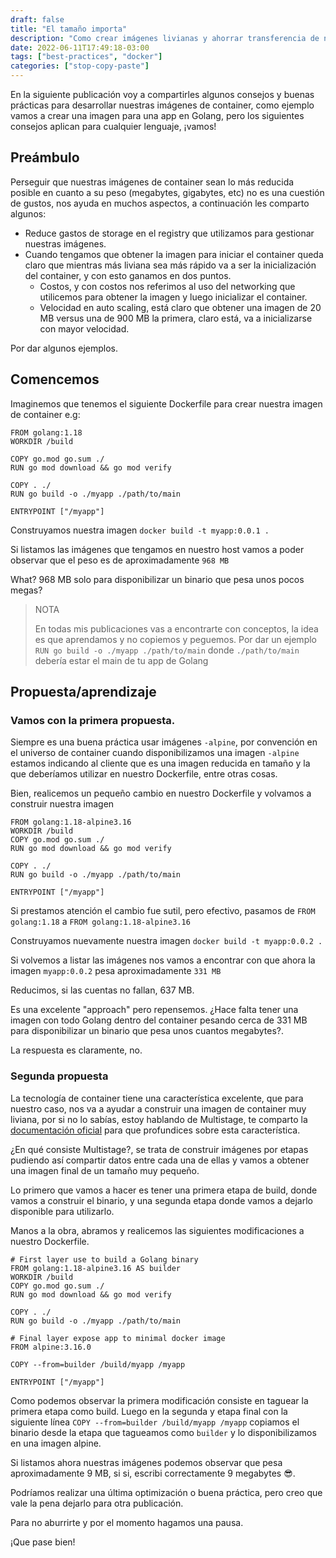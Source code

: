 ```yaml
---
draft: false
title: "El tamaño importa"
description: "Como crear imágenes livianas y ahorrar transferencia de networking y storage."
date: 2022-06-11T17:49:18-03:00
tags: ["best-practices", "docker"]
categories: ["stop-copy-paste"]
---
```

En la siguiente publicación voy a compartirles algunos consejos y buenas prácticas para desarrollar nuestras imágenes
de container, como ejemplo vamos a crear una imagen para una app en Golang, pero los siguientes consejos aplican
para cualquier lenguaje, ¡vamos!

## Preámbulo

Perseguir que nuestras imágenes de container sean lo más reducida posible en cuanto a su peso (megabytes, gigabytes, etc)
no es una cuestión de gustos, nos ayuda en muchos aspectos, a continuación les comparto algunos:
- Reduce gastos de storage en el registry que utilizamos para gestionar nuestras imágenes.
- Cuando tengamos que obtener la imagen para iniciar el container queda claro que mientras más liviana sea más rápido
  va a ser la inicialización del container, y con esto ganamos en dos puntos.
  - Costos, y con costos nos referimos al uso del networking que utilicemos para obtener la imagen y luego inicializar
    el container.
  - Velocidad en auto scaling, está claro que obtener una imagen de 20 MB versus una de 900 MB la primera, claro está, va a
    inicializarse con mayor velocidad.

Por dar algunos ejemplos.

## Comencemos

Imaginemos que tenemos el siguiente Dockerfile para crear nuestra imagen de container e.g:

```
FROM golang:1.18
WORKDIR /build

COPY go.mod go.sum ./
RUN go mod download && go mod verify

COPY . ./
RUN go build -o ./myapp ./path/to/main

ENTRYPOINT ["/myapp"]
```
Construyamos nuestra imagen `docker build -t myapp:0.0.1 .`

Si listamos las imágenes que tengamos en nuestro host vamos a poder observar que el peso es de aproximadamente `968 MB`

What? 968 MB solo para disponibilizar un binario que pesa unos pocos megas?

>NOTA
> 
> En todas mis publicaciones vas a encontrarte con conceptos, la idea es que aprendamos y no copiemos y peguemos.
>Por dar un ejemplo `RUN go build -o ./myapp ./path/to/main` donde `./path/to/main` debería estar el main de tu app de
> Golang

## Propuesta/aprendizaje

### Vamos con la primera propuesta.

Siempre es una buena práctica usar imágenes `-alpine`, por convención en el universo de container cuando disponibilizamos
una imagen `-alpine` estamos indicando al cliente que es una imagen reducida en tamaño y la que deberíamos utilizar en
nuestro Dockerfile, entre otras cosas.

Bien, realicemos un pequeño cambio en nuestro Dockerfile y volvamos a construir nuestra imagen

```
FROM golang:1.18-alpine3.16
WORKDIR /build
COPY go.mod go.sum ./
RUN go mod download && go mod verify

COPY . ./
RUN go build -o ./myapp ./path/to/main

ENTRYPOINT ["/myapp"]
```

Si prestamos atención el cambio fue sutil, pero efectivo, pasamos de `FROM golang:1.18` a `FROM golang:1.18-alpine3.16`

Construyamos nuevamente nuestra imagen `docker build -t myapp:0.0.2 .` 

Si volvemos a listar las imágenes nos vamos a encontrar con que ahora la imagen `myapp:0.0.2` pesa aproximadamente `331 MB`

Reducimos, si las cuentas no fallan, 637 MB.

Es una excelente "approach" pero repensemos. ¿Hace falta tener una imagen con todo Golang dentro del container pesando 
cerca de 331 MB para disponibilizar un binario que pesa unos cuantos megabytes?.

La respuesta es claramente, no.

### Segunda propuesta

La tecnología de container tiene una característica excelente, que para nuestro caso, nos va a ayudar a construir una
imagen de container muy liviana, por si no lo sabías, estoy hablando de Multistage, te comparto la
[documentación oficial](https://docs.docker.com/develop/develop-images/multistage-build/) para que profundices sobre esta
característica.

¿En qué consiste Multistage?, se trata de construir imágenes por etapas pudiendo así compartir datos entre cada una de 
ellas y vamos a obtener una imagen final de un tamaño muy pequeño.

Lo primero que vamos a hacer es tener una primera etapa de build, donde vamos a construir el binario, y una segunda 
etapa donde vamos a dejarlo disponible para utilizarlo.

Manos a la obra, abramos y realicemos las siguientes modificaciones a nuestro Dockerfile.

```
# First layer use to build a Golang binary
FROM golang:1.18-alpine3.16 AS builder
WORKDIR /build
COPY go.mod go.sum ./
RUN go mod download && go mod verify

COPY . ./
RUN go build -o ./myapp ./path/to/main

# Final layer expose app to minimal docker image
FROM alpine:3.16.0

COPY --from=builder /build/myapp /myapp

ENTRYPOINT ["/myapp"]
```

Como podemos observar la primera modificación consiste en taguear la primera etapa como build.
Luego en la segunda y etapa final con la siguiente línea `COPY --from=builder /build/myapp /myapp` copiamos el binario
desde la etapa que tagueamos como `builder` y lo disponibilizamos en una imagen alpine.

Si listamos ahora nuestras imágenes podemos observar que pesa aproximadamente 9 MB, si si, escribi correctamente 
9 megabytes :sunglasses:.

Podríamos realizar una última optimización o buena práctica, pero creo que vale la pena dejarlo para otra publicación.

Para no aburrirte y por el momento hagamos una pausa.

¡Que pase bien!
